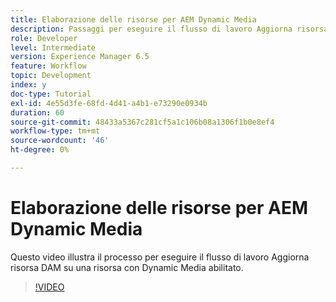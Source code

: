 ```yaml
---
title: Elaborazione delle risorse per AEM Dynamic Media
description: Passaggi per eseguire il flusso di lavoro Aggiorna risorsa DAM su una risorsa con Dynamic Media abilitato.
role: Developer
level: Intermediate
version: Experience Manager 6.5
feature: Workflow
topic: Development
index: y
doc-type: Tutorial
exl-id: 4e55d3fe-68fd-4d41-a4b1-e73290e0934b
duration: 60
source-git-commit: 48433a5367c281cf5a1c106b08a1306f1b0e8ef4
workflow-type: tm+mt
source-wordcount: '46'
ht-degree: 0%

---
```


# Elaborazione delle risorse per AEM Dynamic Media

Questo video illustra il processo per eseguire il flusso di lavoro Aggiorna risorsa DAM su una risorsa con Dynamic Media abilitato.

>[!VIDEO](https://video.tv.adobe.com/v/335456?quality=12&learn=on)
